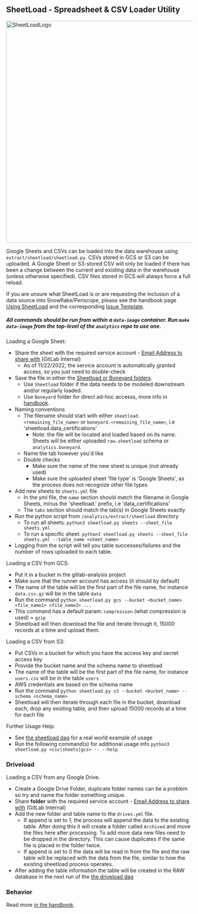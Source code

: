 ## SheetLoad - Spreadsheet & CSV Loader Utility
<img src="https://gitlab.com/meltano/analytics/uploads/d90d572dbc2b1b2c32ce987d581314da/sheetload_logo.png" alt="SheetLoadLogo" width="600"/>

Google Sheets and CSVs can be loaded into the data warehouse using `extract/sheetload/sheetload.py`. CSVs stored in GCS or S3 can be uploaded. A Google Sheet or S3-stored CSV will only be loaded if there has been a change between the current and existing data in the warehouse (unless otherwise specified). CSV files stored in GCS will always force a full reload.

If you are unsure what SheetLoad is or are requesting the inclusion of a data source into Snowflake/Periscope, please see the handbook page [Using SheetLoad](https://about.gitlab.com/handbook/business-technology/data-team/platform/pipelines/#sheetload) and the corresponding [Issue Template](https://gitlab.com/gitlab-data/analytics/blob/master/.gitlab/issue_templates/CSV%20or%20GSheets%20Data%20Upload.md).

##### All commands should be run from within a `data-image` container. Run `make data-image` from the top-level of the `analytics` repo to use one.

Loading a Google Sheet:

  - Share the sheet with the required service account - [Email Address to share with](https://docs.google.com/document/d/1m8kky3DPv2yvH63W4NDYFURrhUwRiMKHI-himxn1r7k/edit?usp=sharing) (GitLab Internal)
	  - As of 11/22/2022, the service account is automatically granted access, so you just need to double-check
  - Save the file in either the [Sheetload or Boneyard folders](https://drive.google.com/open?id=1F5jKClNEsQstngbrh3UYVzoHAqPTf-l0). 
	  - Use `Sheetload` folder if  the data needs to be modeled downstream and/or regularly loaded.
	  - Use `Boneyard` folder for direct ad-hoc accesss, more info in [handbook](https://about.gitlab.com/handbook/business-technology/data-team/platform/pipelines/#boneyard).
  - Naming conventions
	  - The filename should start with either `sheetload.<remaining_file_name>` or `boneyard.<remaining_file_name>`, i.e 'sheetload.data_certifications'
		  - Note: the file will be located and loaded based on its name. Sheets will be either uploaded `raw.sheetload` schema or `analytics.boneyard`.
	  - Name the tab however you'd like
	  - Double checks
		  - Make sure the name of the new sheet is unique (not already used)
		  - Make sure the uploaded sheet 'file type' is 'Google Sheets', as the process does not recognize other file types
  - Add new sheets to `sheets.yml` file
	  - In the yml file, the `name` section should match the filename in Google Sheets, minus the 'sheetload.' prefix, i.e 'data_certifications'
	  - The `tabs` section should match the tab(s) in Google Sheets exactly
  - Run the python script from `/analytics/extract/sheetload` directory
	  -  To run all sheets: `python3 sheetload.py sheets --sheet_file sheets.yml`
	  -  To run a specific sheet: `python3 sheetload.py sheets --sheet_file sheets.yml --table_name <sheet_name>`
  - Logging from the script will tell you table successes/failures and the number of rows uploaded to each table.

 
Loading a CSV from GCS:

  - Put it in a bucket in the gitlab-analysis project
  - Make sure that the runner account has access (it should by default)
  - The name of the table will be the first part of the file name, for instance `data.csv.gz` will be in the table `data`
  - Run the command `python sheetload.py gcs --bucket <bucket_name> <file_name1> <file_name2> ...`
  - This command has a default param: `compression` (what compression is used) = `gzip`
  - Sheetload will then download the file and iterate through it, 15000 records at a time and upload them. 

Loading a CSV from S3:

 - Put CSVs in a bucket for which you have the access key and secret access key
 - Provide the bucket name and the schema name to sheetload
 - The name of the table will be the first part of the file name, for instance `users.csv` will be in the table `users`
 - AWS credentials are based on the schema name
 - Run the command `python sheetload.py s3 --bucket <bucket_name> --schema <schema_name>`
 - Sheetload will then iterate through each file in the bucket, download each, drop any existing table, and then upload 15000 records at a time for each file

Further Usage Help:

  - See [the sheetload dag](https://gitlab.com/gitlab-data/analytics/blob/master/dags/extract/sheetload.py) for a real world example of usage
  - Run the following command(s) for additional usage info `python3 sheetload.py <csv|sheets|gcs> -- --help`


### Driveload 

Loading a CSV from any Google Drive. 

 - Create a Google Drive Folder, duplicate folder names can be a problem so try and name the folder something unique. 
 - Share **folder** with the required service account - [Email Address to share with](https://docs.google.com/document/d/1m8kky3DPv2yvH63W4NDYFURrhUwRiMKHI-himxn1r7k/edit?usp=sharing) (GitLab Internal)
 - Add the new folder and table name to the `drives.yml` file. 
   - If append is set to 1, the process will append the data to the existing table. After doing this it will create a folder called `Archived` and move the files here after processing. To add more data new files need to be dropped in the directory. This can cause duplicates if the same file is placed in the folder twice. 
   - If append is set to 0 the data will be read in from the file and the raw table will be replaced with the data from the file, similar to how the existing sheetload process operates.
 - After adding the table information the table will be created in the RAW database in the next run of the [the driveload dag](https://gitlab.com/gitlab-data/analytics/blob/master/dags/extract/driveload.py)

### Behavior

Read more [in the handbook](https://about.gitlab.com/handbook/business-ops/data-team/platform/#using-sheetload).

